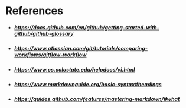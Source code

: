 # References
- ##### https://docs.github.com/en/github/getting-started-with-github/github-glossary
- ##### https://www.atlassian.com/git/tutorials/comparing-workflows/gitflow-workflow
- ##### https://www.cs.colostate.edu/helpdocs/vi.html
- ##### https://www.markdownguide.org/basic-syntax#headings
- ##### https://guides.github.com/features/mastering-markdown/#what
